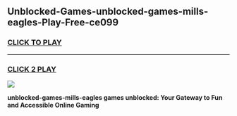 
## Unblocked-Games-unblocked-games-mills-eagles-Play-Free-ce099
<h3>
<a href="https://premium76.site?title=unblocked-games-mills-eagles&ref=10A">CLICK TO PLAY</a></h3>
<hr>

<h3>
<a href="https://premium76.site?title=unblocked-games-mills-eagles&ref=10A">CLICK 2 PLAY</a>
  
</h3>

<a href="https://premium76.site?title=unblocked-games-mills-eagles&ref=10A"><img src="https://clearcache.store/games.png"></a>


**unblocked-games-mills-eagles games unblocked: Your Gateway to Fun and Accessible Online Gaming**
